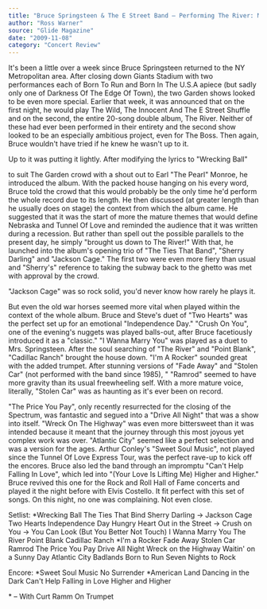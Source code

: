 ```yaml
---
title: "Bruce Springsteen & The E Street Band – Performing The River: Madison Square Garden"
author: "Ross Warner"
source: "Glide Magazine"
date: "2009-11-08"
category: "Concert Review"
---
```


It's been a little over a week since Bruce Springsteen returned to the NY Metropolitan area. After closing down Giants Stadium with two performances each of Born To Run and Born In The U.S.A apiece (but sadly only one of Darkness Of The Edge Of Town), the two Garden shows looked to be even more special. Earlier that week, it was announced that on the first night, he would play The Wild, The Innocent And The E Street Shuffle and on the second, the entire 20-song double album, The River. Neither of these had ever been performed in their entirety and the second show looked to be an especially ambitious project, even for The Boss. Then again, Bruce wouldn't have tried if he knew he wasn't up to it.

Up to it was putting it lightly. After modifying the lyrics to "Wrecking Ball"

to suit The Garden crowd with a shout out to Earl "The Pearl" Monroe, he introduced the album. With the packed house hanging on his every word, Bruce told the crowd that this would probably be the only time he'd perform the whole record due to its length. He then discussed (at greater length than he usually does on stage) the context from which the album came. He suggested that it was the start of more the mature themes that would define Nebraska and Tunnel Of Love and reminded the audience that it was written during a recession. But rather than spell out the possible parallels to the present day, he simply "brought us down to The River!" With that, he launched into the album's opening trio of "The Ties That Band", "Sherry Darling" and "Jackson Cage." The first two were even more fiery than usual and "Sherry's" reference to taking the subway back to the ghetto was met with approval by the crowd.

"Jackson Cage" was so rock solid, you'd never know how rarely he plays it.

But even the old war horses seemed more vital when played within the context of the whole album. Bruce and Steve's duet of "Two Hearts" was the perfect set up for an emotional "Independence Day." "Crush On You", one of the evening's nuggets was played balls-out, after Bruce facetiously introduced it as a "classic." "I Wanna Marry You" was played as a duet to Mrs. Springsteen. After the soul searching of "The River" and "Point Blank", "Cadillac Ranch" brought the house down. "I'm A Rocker" sounded great with the added trumpet. After stunning versions of "Fade Away" and "Stolen Car" (not performed with the band since 1985), " "Ramrod" seemed to have more gravity than its usual freewheeling self. With a more mature voice, literally, "Stolen Car" was as haunting as it's ever been on record.

"The Price You Pay", only recently resurrected for the closing of the Spectrum, was fantastic and segued into a "Drive All Night" that was a show into itself. "Wreck On The Highway" was even more bittersweet than it was intended because it meant that the journey through this most joyous yet complex work was over. "Atlantic City" seemed like a perfect selection and was a version for the ages. Arthur Conley's "Sweet Soul Music", not played since the Tunnel Of Love Express Tour, was the perfect rave-up to kick off the encores. Bruce also led the band through an impromptu "Can't Help Falling In Love", which led into "(Your Love Is Lifting Me) Higher and Higher." Bruce revived this one for the Rock and Roll Hall of Fame concerts and played it the night before with Elvis Costello. It fit perfect with this set of songs. On this night, no one was complaining. Not even close.

Setlist:
*Wrecking Ball
The Ties That Bind
Sherry Darling ->
Jackson Cage
Two Hearts
Independence Day
Hungry Heart
Out in the Street ->
Crush on You ->
You Can Look (But You Better Not Touch)
I Wanna Marry You
The River
Point Blank
Cadillac Ranch
*I'm a Rocker
Fade Away
Stolen Car
Ramrod
The Price You Pay
Drive All Night
Wreck on the Highway
Waitin' on a Sunny Day
Atlantic City
Badlands
Born to Run
Seven Nights to Rock

Encore:
*Sweet Soul Music
No Surrender
*American Land
Dancing in the Dark
Can't Help Falling in Love
Higher and Higher

\* – With Curt Ramm On Trumpet
